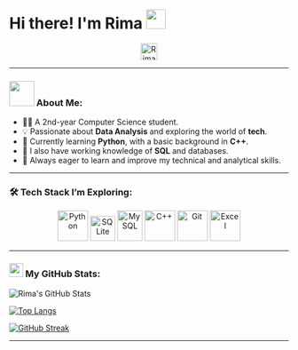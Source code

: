 # Hi there! I'm Rima <img src="https://github.com/TheDudeThatCode/TheDudeThatCode/blob/master/Assets/Hi.gif" width="35" />

<p align="center">
  <a href="https://www.linkedin.com/in/rima-hatami" target="_blank">
    <img align="center" src="https://cdn.jsdelivr.net/npm/simple-icons@v5/icons/linkedin.svg" alt="Rima Hatami | LinkedIn" width="30" height="30" />
  </a>
</p>

---

### <img src="https://github.com/TheDudeThatCode/TheDudeThatCode/blob/master/Assets/Developer.gif" width="45" /> About Me:
- 👩‍💻 A 2nd-year Computer Science student.
- 💡 Passionate about **Data Analysis** and exploring the world of **tech**.
- 🐍 Currently learning **Python**, with a basic background in **C++**.
- 🧠 I also have working knowledge of **SQL** and databases.
- 🚀 Always eager to learn and improve my technical and analytical skills.

---

### 🛠️ Tech Stack I’m Exploring:

<p align="center">
  <img src="https://www.vectorlogo.zone/logos/python/python-icon.svg" alt="Python" width="55" height="55"/>
  <img src="https://www.vectorlogo.zone/logos/sqlite/sqlite-icon.svg" alt="SQLite" width="45" height="45"/>
  <img src="https://www.vectorlogo.zone/logos/mysql/mysql-icon.svg" alt="MySQL" width="45" height="55"/>
  <img src="https://upload.wikimedia.org/wikipedia/commons/1/18/ISO_C%2B%2B_Logo.svg" alt="C++" width="55" height="55"/>
  <img src="https://www.vectorlogo.zone/logos/git-scm/git-scm-icon.svg" alt="Git" width="55" height="55"/>
  <img src="https://cdn.jsdelivr.net/gh/devicons/devicon/icons/excel/excel-original.svg" alt="Excel" width="55" height="55"/>
</p>

---

### <img src='https://media1.giphy.com/media/du3J3cXyzhj75IOgvA/giphy.gif?cid=ecf05e47x2g034i9pzwtzzsd3xgg2w9nr94t4tflbbgo3008&rid=giphy.gif' width='25' /> My GitHub Stats:

![Rima's GitHub Stats](https://github-readme-stats.vercel.app/api?username=rimahatami&show_icons=true&title_color=ffc857&icon_color=8ac926&text_color=daf7dc&bg_color=151515&hide=issues&count_private=true&include_all_commits=true)

[![Top Langs](https://github-readme-stats.vercel.app/api/top-langs/?username=rimahatami&layout=compact&text_color=daf7dc&bg_color=151515&hide=css,html,php)](https://github.com/anuraghazra/github-readme-stats)

[![GitHub Streak](https://github-readme-streak-stats.herokuapp.com/?user=rimahatami&theme=dark)](https://git.io/streak-stats)

---
